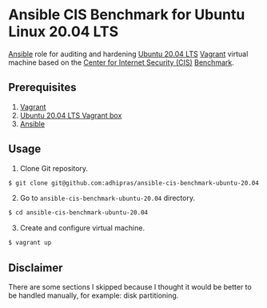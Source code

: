 # Ansible CIS Benchmark for Ubuntu Linux 20.04 LTS

[Ansible](https://www.ansible.com/) role for auditing and hardening [Ubuntu 20.04 LTS](https://ubuntu.com/) [Vagrant](https://www.vagrantup.com/) virtual machine based on the [Center for Internet Security (CIS)](https://www.cisecurity.org/) [Benchmark](https://www.cisecurity.org/benchmark/ubuntu_linux/).

## Prerequisites

1. [Vagrant](https://www.vagrantup.com/docs/installation)
2. [Ubuntu 20.04 LTS Vagrant box](https://app.vagrantup.com/ubuntu/boxes/focal64)
3. [Ansible](https://docs.ansible.com/ansible/latest/installation_guide/intro_installation.html)

## Usage

1. Clone Git repository.
```sh
$ git clone git@github.com:adhipras/ansible-cis-benchmark-ubuntu-20.04.git
```

2. Go to `ansible-cis-benchmark-ubuntu-20.04` directory.
```sh
$ cd ansible-cis-benchmark-ubuntu-20.04
```

3. Create and configure virtual machine.
```sh
$ vagrant up
```

## Disclaimer

There are some sections I skipped because I thought it would be better to be handled manually, for example: disk partitioning.
